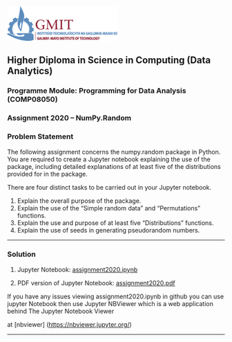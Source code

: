 ![GMIT Logo](https://github.com/Munster2020/HDIP_CSDA_PROJECT/blob/master/GMIT_Logo.jpg)
## Higher Diploma in Science in Computing (Data Analytics)
### Programme Module: Programming for Data Analysis (COMP08050) 
### Assignment 2020 – NumPy.Random

### Problem Statement
The following assignment concerns the numpy.random package in Python. You are required to create a Jupyter notebook explaining the use of the package, including detailed explanations of at least five of the distributions provided for in the package.

There are four distinct tasks to be carried out in your Jupyter notebook.
1. Explain the overall purpose of the package.
2. Explain the use of the “Simple random data” and “Permutations” functions.
3. Explain the use and purpose of at least five “Distributions” functions.
4. Explain the use of seeds in generating pseudorandom numbers.

---
### Solution
1. Jupyter Notebook:
[assignment2020.ipynb](https://github.com/Munster2020/HDIP_CSDA_COMP08050_ASSIGNMENT/blob/c0d9f80527633a119856e9a2dd4b528d0de14204/assignment2020.ipynb)

2. PDF version of Jupyter Notebook:
[assignment2020.pdf](https://github.com/Munster2020/HDIP_CSDA_COMP08050_ASSIGNMENT/blob/main/assignment2020.pdf)

If you have any issues viewing  assignment2020.ipynb in github you can use jupyter Notebook then use Jupyter NBViewer which is a web application behind The Jupyter Notebook Viewer

at [nbviewer] (https://nbviewer.jupyter.org/)

---
